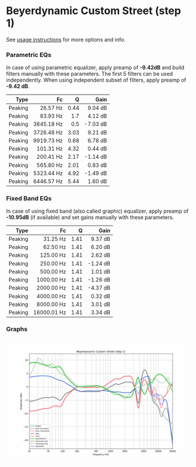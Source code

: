 # Beyerdynamic Custom Street (step 1)
See [usage instructions](https://github.com/jaakkopasanen/AutoEq#usage) for more options and info.

### Parametric EQs
In case of using parametric equalizer, apply preamp of **-9.42dB** and build filters manually
with these parameters. The first 5 filters can be used independently.
When using independent subset of filters, apply preamp of **-9.42 dB**.

| Type    | Fc         |    Q | Gain     |
|--------:|-----------:|-----:|---------:|
| Peaking | 26.57 Hz   | 0.44 | 9.04 dB  |
| Peaking | 83.93 Hz   | 1.7  | 4.12 dB  |
| Peaking | 3645.18 Hz | 0.5  | -7.03 dB |
| Peaking | 3726.48 Hz | 3.03 | 9.21 dB  |
| Peaking | 9919.73 Hz | 0.68 | 6.78 dB  |
| Peaking | 101.31 Hz  | 4.32 | 0.44 dB  |
| Peaking | 200.41 Hz  | 2.17 | -1.14 dB |
| Peaking | 565.80 Hz  | 2.01 | 0.83 dB  |
| Peaking | 5323.44 Hz | 4.92 | -1.49 dB |
| Peaking | 6446.57 Hz | 5.44 | 1.60 dB  |

### Fixed Band EQs
In case of using fixed band (also called graphic) equalizer, apply preamp of **-10.95dB**
(if available) and set gains manually with these parameters.

| Type    | Fc          |    Q | Gain     |
|--------:|------------:|-----:|---------:|
| Peaking | 31.25 Hz    | 1.41 | 9.37 dB  |
| Peaking | 62.50 Hz    | 1.41 | 6.20 dB  |
| Peaking | 125.00 Hz   | 1.41 | 2.62 dB  |
| Peaking | 250.00 Hz   | 1.41 | -1.24 dB |
| Peaking | 500.00 Hz   | 1.41 | 1.01 dB  |
| Peaking | 1000.00 Hz  | 1.41 | -1.26 dB |
| Peaking | 2000.00 Hz  | 1.41 | -4.37 dB |
| Peaking | 4000.00 Hz  | 1.41 | 0.32 dB  |
| Peaking | 8000.00 Hz  | 1.41 | 3.01 dB  |
| Peaking | 16000.01 Hz | 1.41 | 3.34 dB  |

### Graphs
![](./Beyerdynamic%20Custom%20Street%20(step%201).png)